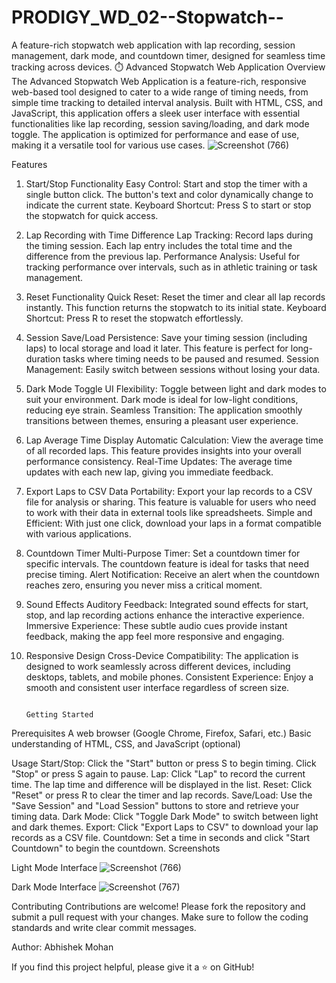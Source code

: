 # PRODIGY_WD_02--Stopwatch--
A feature-rich stopwatch web application with lap recording, session management, dark mode, and countdown timer, designed for seamless time tracking across devices.
⏱️ Advanced Stopwatch Web Application
   Overview
The Advanced Stopwatch Web Application is a feature-rich, responsive web-based tool designed to cater to a wide range of timing needs, from simple time tracking to detailed interval analysis. Built with HTML, CSS, and JavaScript, this application offers a sleek user interface with essential functionalities like lap recording, session saving/loading, and dark mode toggle. The application is optimized for performance and ease of use, making it a versatile tool for various use cases.
  ![Screenshot (766)](https://github.com/user-attachments/assets/954b5a71-bfe2-4988-b84e-51beb6fd614b)

   Features
1. Start/Stop Functionality
Easy Control: Start and stop the timer with a single button click. The button's text and color dynamically change to indicate the current state.
Keyboard Shortcut: Press S to start or stop the stopwatch for quick access.
2. Lap Recording with Time Difference
Lap Tracking: Record laps during the timing session. Each lap entry includes the total time and the difference from the previous lap.
Performance Analysis: Useful for tracking performance over intervals, such as in athletic training or task management.
3. Reset Functionality
Quick Reset: Reset the timer and clear all lap records instantly. This function returns the stopwatch to its initial state.
Keyboard Shortcut: Press R to reset the stopwatch effortlessly.
4. Session Save/Load
Persistence: Save your timing session (including laps) to local storage and load it later. This feature is perfect for long-duration tasks where timing needs to be paused and resumed.
Session Management: Easily switch between sessions without losing your data.
5. Dark Mode Toggle
UI Flexibility: Toggle between light and dark modes to suit your environment. Dark mode is ideal for low-light conditions, reducing eye strain.
Seamless Transition: The application smoothly transitions between themes, ensuring a pleasant user experience.
6. Lap Average Time Display
Automatic Calculation: View the average time of all recorded laps. This feature provides insights into your overall performance consistency.
Real-Time Updates: The average time updates with each new lap, giving you immediate feedback.
7. Export Laps to CSV
Data Portability: Export your lap records to a CSV file for analysis or sharing. This feature is valuable for users who need to work with their data in external tools like spreadsheets.
Simple and Efficient: With just one click, download your laps in a format compatible with various applications.
8. Countdown Timer
Multi-Purpose Timer: Set a countdown timer for specific intervals. The countdown feature is ideal for tasks that need precise timing.
Alert Notification: Receive an alert when the countdown reaches zero, ensuring you never miss a critical moment.
9. Sound Effects
Auditory Feedback: Integrated sound effects for start, stop, and lap recording actions enhance the interactive experience.
Immersive Experience: These subtle audio cues provide instant feedback, making the app feel more responsive and engaging.
10. Responsive Design
Cross-Device Compatibility: The application is designed to work seamlessly across different devices, including desktops, tablets, and mobile phones.
Consistent Experience: Enjoy a smooth and consistent user interface regardless of screen size.



                                                                            Getting Started
Prerequisites
A web browser (Google Chrome, Firefox, Safari, etc.)
Basic understanding of HTML, CSS, and JavaScript (optional)

Usage
Start/Stop: Click the "Start" button or press S to begin timing. Click "Stop" or press S again to pause.
Lap: Click "Lap" to record the current time. The lap time and difference will be displayed in the list.
Reset: Click "Reset" or press R to clear the timer and lap records.
Save/Load: Use the "Save Session" and "Load Session" buttons to store and retrieve your timing data.
Dark Mode: Click "Toggle Dark Mode" to switch between light and dark themes.
Export: Click "Export Laps to CSV" to download your lap records as a CSV file.
Countdown: Set a time in seconds and click "Start Countdown" to begin the countdown.
Screenshots

Light Mode Interface
![Screenshot (766)](https://github.com/user-attachments/assets/566ea84f-879f-4ed5-b3fa-2d389c64e5bb)

Dark Mode Interface
![Screenshot (767)](https://github.com/user-attachments/assets/801ec886-7adb-483e-94b4-10635250e65b)

Contributing
Contributions are welcome! Please fork the repository and submit a pull request with your changes. Make sure to follow the coding standards and write clear commit messages.

Author: Abhishek Mohan

If you find this project helpful, please give it a ⭐ on GitHub!

